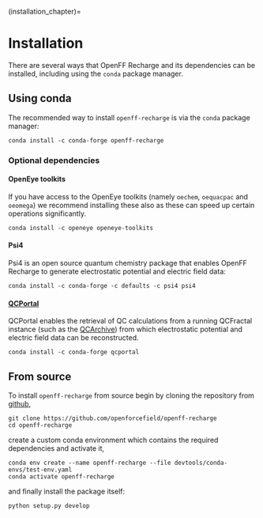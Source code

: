 (installation_chapter)=
# Installation

There are several ways that OpenFF Recharge and its dependencies can be installed, including using the `conda` 
package manager.

## Using conda

The recommended way to install `openff-recharge` is via the `conda` package manager:

```shell
conda install -c conda-forge openff-recharge
```

### Optional dependencies

#### OpenEye toolkits

If you have access to the OpenEye toolkits (namely `oechem`, `oequacpac` and `oeomega`) we recommend installing
these also as these can speed up certain operations significantly.

```shell
conda install -c openeye openeye-toolkits
```

#### Psi4

Psi4 is an open source quantum chemistry package that enables OpenFF Recharge to generate electrostatic potential and 
electric field data:

```shell
conda install -c conda-forge -c defaults -c psi4 psi4
```

#### [QCPortal](https://github.com/MolSSI/QCPortal)

QCPortal enables the retrieval of QC calculations from a running QCFractal instance (such as the 
[QCArchive](https://qcarchive.molssi.org/)) from which electrostatic potential and electric field data can be 
reconstructed.

```shell
conda install -c conda-forge qcportal
```

## From source

To install `openff-recharge` from source begin by cloning the repository from 
[github](https://github.com/openforcefield/openff-recharge),

```shell
git clone https://github.com/openforcefield/openff-recharge
cd openff-recharge
```

create a custom conda environment which contains the required dependencies and activate it,

```shell
conda env create --name openff-recharge --file devtools/conda-envs/test-env.yaml
conda activate openff-recharge
```
and finally install the package itself:

```shell
python setup.py develop
```
